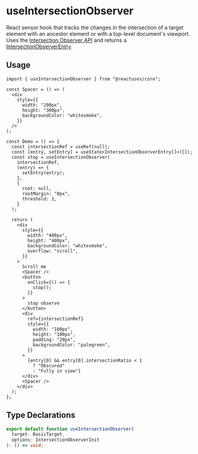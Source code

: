 # useIntersectionObserver

React sensor hook that tracks the changes in the intersection of a target element with an ancestor element or with a top-level document's viewport. Uses the [Intersection Observer API](https://developer.mozilla.org/en-US/docs/Web/API/Intersection_Observer_API) and returns a [IntersectionObserverEntry](https://developer.mozilla.org/en-US/docs/Web/API/IntersectionObserverEntry).

## Usage

```tsx
import { useIntersectionObserver } from "@reactuses/core";

const Spacer = () => (
  <div
    style={{
      width: "200px",
      height: "300px",
      backgroundColor: "whitesmoke",
    }}
  />
);

const Demo = () => {
  const intersectionRef = useRef(null);
  const [entry, setEntry] = useState<IntersectionObserverEntry[]>([]);
  const stop = useIntersectionObserver(
    intersectionRef,
    (entry) => {
      setEntry(entry);
    },
    {
      root: null,
      rootMargin: "0px",
      threshold: 1,
    }
  );

  return (
    <div
      style={{
        width: "400px",
        height: "400px",
        backgroundColor: "whitesmoke",
        overflow: "scroll",
      }}
    >
      Scroll me
      <Spacer />
      <button
        onClick={() => {
          stop();
        }}
      >
        stop observe
      </button>
      <div
        ref={intersectionRef}
        style={{
          width: "100px",
          height: "100px",
          padding: "20px",
          backgroundColor: "palegreen",
        }}
      >
        {entry[0] && entry[0].intersectionRatio < 1
          ? "Obscured"
          : "Fully in view"}
      </div>
      <Spacer />
    </div>
  );
};
```

## Type Declarations

```ts
export default function useIntersectionObserver(
  target: BasicTarget,
  options: IntersectionObserverInit
): () => void;
```
